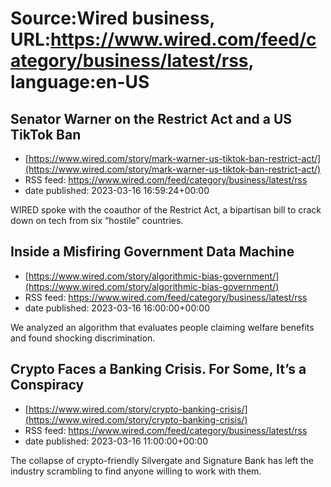 # Source:Wired business, URL:https://www.wired.com/feed/category/business/latest/rss, language:en-US

## Senator Warner on the Restrict Act and a US TikTok Ban
 - [https://www.wired.com/story/mark-warner-us-tiktok-ban-restrict-act/](https://www.wired.com/story/mark-warner-us-tiktok-ban-restrict-act/)
 - RSS feed: https://www.wired.com/feed/category/business/latest/rss
 - date published: 2023-03-16 16:59:24+00:00

WIRED spoke with the coauthor of the Restrict Act, a bipartisan bill to crack down on tech from six “hostile” countries.

## Inside a Misfiring Government Data Machine
 - [https://www.wired.com/story/algorithmic-bias-government/](https://www.wired.com/story/algorithmic-bias-government/)
 - RSS feed: https://www.wired.com/feed/category/business/latest/rss
 - date published: 2023-03-16 16:00:00+00:00

We analyzed an algorithm that evaluates people claiming welfare benefits and found shocking discrimination.

## Crypto Faces a Banking Crisis. For Some, It’s a Conspiracy
 - [https://www.wired.com/story/crypto-banking-crisis/](https://www.wired.com/story/crypto-banking-crisis/)
 - RSS feed: https://www.wired.com/feed/category/business/latest/rss
 - date published: 2023-03-16 11:00:00+00:00

The collapse of crypto-friendly Silvergate and Signature Bank has left the industry scrambling to find anyone willing to work with them.

